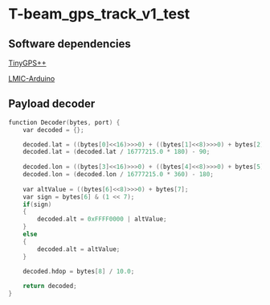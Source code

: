 # T-beam_gps_track_v1_test
## Software dependencies
[TinyGPS++](http://arduiniana.org/libraries/tinygpsplus/)

[LMIC-Arduino](https://github.com/matthijskooijman/arduino-lmic)

## Payload decoder

```C
function Decoder(bytes, port) {
    var decoded = {};

    decoded.lat = ((bytes[0]<<16)>>>0) + ((bytes[1]<<8)>>>0) + bytes[2];
    decoded.lat = (decoded.lat / 16777215.0 * 180) - 90;
  
    decoded.lon = ((bytes[3]<<16)>>>0) + ((bytes[4]<<8)>>>0) + bytes[5];
    decoded.lon = (decoded.lon / 16777215.0 * 360) - 180;
  
    var altValue = ((bytes[6]<<8)>>>0) + bytes[7];
    var sign = bytes[6] & (1 << 7);
    if(sign)
    {
        decoded.alt = 0xFFFF0000 | altValue;
    }
    else
    {
        decoded.alt = altValue;
    }
  
    decoded.hdop = bytes[8] / 10.0;

    return decoded;
}
```
